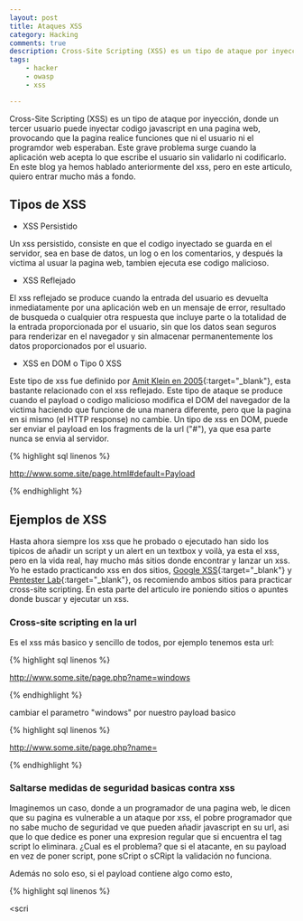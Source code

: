 ```yaml
---
layout: post
title: Ataques XSS
category: Hacking
comments: true
description: Cross-Site Scripting (XSS) es un tipo de ataque por inyección, donde un tercer usuario puede inyectar codigo javascript en una pagina web, provocando que la pagina realice funciones que ni el usuario ni el programdor web esperaban. Este grave problema surge cuando la aplicación web acepta lo que escribe el usuario sin validarlo ni codificarlo. En este blog ya hemos hablado anteriormente del xss, pero en este articulo, quiero entrar mucho más a fondo.
tags:   
    - hacker
    - owasp
    - xss

---
```


Cross-Site Scripting (XSS) es un tipo de ataque por inyección, donde un tercer usuario puede inyectar codigo javascript en una pagina web, provocando que la pagina realice funciones que ni el usuario ni el programdor web esperaban. Este grave problema surge cuando la aplicación web acepta lo que escribe el usuario sin validarlo ni codificarlo. En este blog ya hemos hablado anteriormente del xss, pero en este articulo, quiero entrar mucho más a fondo.

## Tipos de XSS

* XSS Persistido

Un xss persistido, consiste en que el codigo inyectado se guarda en el servidor, sea en base de datos, un log o en los comentarios, y después la victima al usuar la pagina web, tambien ejecuta ese codigo malicioso.

* XSS Reflejado

El xss reflejado se produce cuando la entrada del usuario es devuelta inmediatamente por una aplicación web en un mensaje de error, resultado de busqueda o cualquier otra respuesta que incluye parte o la totalidad de la entrada proporcionada por el usuario, sin que los datos sean seguros para renderizar en el navegador y sin almacenar permanentemente los datos proporcionados por el usuario.

* XSS en DOM o Tipo 0 XSS

Este tipo de xss fue definido por [Amit Klein en 2005](http://www.webappsec.org/projects/articles/071105.shtml){:target="_blank"}, esta bastante relacionado con el xss reflejado. Este tipo de ataque se produce cuando el payload o codigo malicioso modifica el DOM del navegador de la victima haciendo que funcione de una manera diferente, pero que la pagina en si mismo (el HTTP response) no cambie.
Un tipo de xss en DOM, puede ser enviar el payload en los fragments de la url ("#"), ya que esa parte nunca se envia al servidor. 

{% highlight sql linenos %}

http://www.some.site/page.html#default=Payload

{% endhighlight %}


## Ejemplos de XSS

Hasta ahora siempre los xss que he probado o ejecutado han sido los tipicos de añadir un script y un alert en un textbox y voilà, ya esta el xss, pero en la vida real, hay mucho más sitios donde encontrar y lanzar un xss. Yo he estado practicando xss en dos sitios, [Google XSS](https://xss-game.appspot.com/){:target="_blank"} y [Pentester Lab](https://pentesterlab.com/exercises/web_for_pentester){:target="_blank"}, os recomiendo ambos sitios para practicar cross-site scripting.
En esta parte del articulo ire poniendo sitios o apuntes donde buscar y ejecutar un xss.

### Cross-site scripting en la url

Es el xss más basico y sencillo de todos, por ejemplo tenemos esta url:

{% highlight sql linenos %}

http://www.some.site/page.php?name=windows

{% endhighlight %}

cambiar el parametro "windows" por nuestro payload basico

{% highlight sql linenos %}

http://www.some.site/page.php?name=<script>alert(1)</script>

{% endhighlight %}

### Saltarse medidas de seguridad basicas contra xss

Imaginemos un caso, donde a un programador de una pagina web, le dicen que su pagina es vulnerable a un ataque por xss, el pobre programador que no sabe mucho de seguridad ve que pueden añadir javascript en su url, asi que lo que dedice es poner una expresion regular que si encuentra el tag script lo eliminara. ¿Cual es el problema? que si el atacante, en su payload en vez de poner script, pone sCript o sCRipt la validación no funciona.

Además no solo eso, si el payload contiene algo como esto,

{% highlight sql linenos %}

<scri<script>pt>

{% endhighlight %}


tambien pasaria, ya que al solo pasar la validación una vez, elimina los tags script, pero al eliminarlos se forman nuevos.




